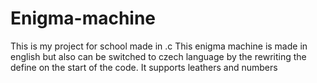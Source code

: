 # Enigma-machine
This is my project for school made in .c 
This enigma machine is made in english but also can be switched to czech language by the rewriting the define on the start of the code.
It supports leathers and numbers
  
